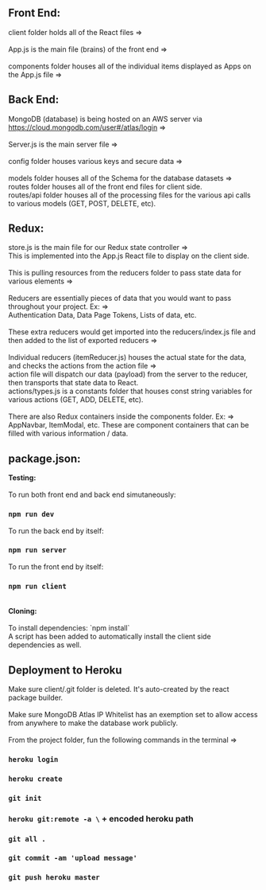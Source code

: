 ## Front End:

client folder holds all of the React files =><br><br>
App.js is the main file (brains) of the front end =><br><br>
components folder houses all of the individual items displayed as Apps on the App.js file =>

## Back End:

MongoDB (database) is being hosted on an AWS server via https://cloud.mongodb.com/user#/atlas/login =><br><br>
Server.js is the main server file =><br><br>
config folder houses various keys and secure data =><br><br>
models folder houses all of the Schema for the database datasets =><br>
routes folder houses all of the front end files for client side.<br>
routes/api folder houses all of the processing files for the various api calls to various models (GET, POST, DELETE, etc).

## Redux:

store.js is the main file for our Redux state controller =><br>
This is implemented into the App.js React file to display on the client side.<br><br>
This is pulling resources from the reducers folder to pass state data for various elements =><br><br>
Reducers are essentially pieces of data that you would want to pass throughout your project. Ex: =><br>
Authentication Data, Data Page Tokens, Lists of data, etc.<br><br>
These extra reducers would get imported into the reducers/index.js file and then added to the list of exported reducers =><br><br>
Individual reducers (itemReducer.js) houses the actual state for the data, and checks the actions from the action file =><br>
action file will dispatch our data (payload) from the server to the reducer, then transports that state data to React.<br>
actions/types.js is a constants folder that houses const string variables for various actions (GET, ADD, DELETE, etc).<br><br>
There are also Redux containers inside the components folder. Ex: =><br>
AppNavbar, ItemModal, etc. These are component containers that can be filled with various information / data.

## package.json:

<strong>Testing:</strong><br><br>
To run both front end and back end simutaneously:
### `npm run dev`
To run the back end by itself:
### `npm run server`
To run the front end by itself:
### `npm run client`
<br>
<strong>Cloning:</strong><br><br>
To install dependencies: `npm install`<br>
A script has been added to automatically install the client side dependencies as well.

## Deployment to Heroku

Make sure client/.git folder is deleted. It's auto-created by the react package builder.<br><br>
Make sure MongoDB Atlas IP Whitelist has an exemption set to allow access from anywhere to make the database work publicly.<br><br>
From the project folder, fun the following commands in the terminal =><br>

### `heroku login`

### `heroku create`

### `git init`

### `heroku git:remote -a \` + encoded heroku path

### `git all .`

### `git commit -am 'upload message'`

### `git push heroku master`
